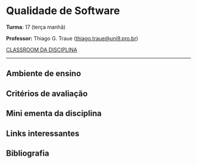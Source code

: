 # Qualidade de Software

**Turma**: 17 (terça manhã)

**Professor:** Thiago G. Traue (thiago.traue@uni9.pro.br)

[CLASSROOM DA DISCIPLINA]()

***

## Ambiente de ensino

## Critérios de avaliação

## Mini ementa da disciplina

## Links interessantes

## Bibliografia
